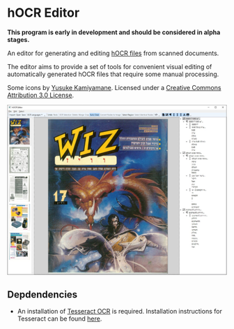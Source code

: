 ﻿# hOCR Editor

**This program is early in development and should be considered in alpha stages.**

An editor for generating and editing [hOCR files](http://kba.cloud/hocr-spec) from scanned documents.

The editor aims to provide a set of tools for convenient visual editing of automatically generated hOCR files that require some manual processing.

Some icons by [Yusuke Kamiyamane](http://p.yusukekamiyamane.com/). Licensed under a [Creative Commons Attribution 3.0 License](http://creativecommons.org/licenses/by/3.0/).

![Screenshot](/.github/screenshot.jpg)


## Depdendencies

- An installation of [Tesseract OCR](https://tesseract-ocr.github.io/) is required. Installation instructions for Tesseract can be found [here](https://github.com/tesseract-ocr/tesseract#installing-tesseract).


